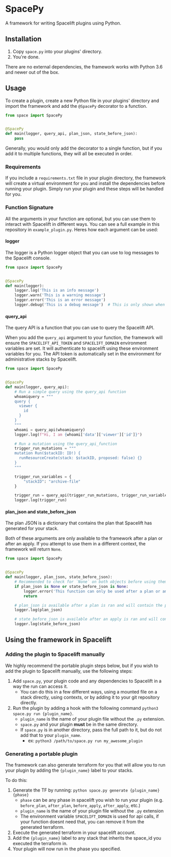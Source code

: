 # SpacePy

A framework for writing Spacelift plugins using Python.

## Installation

1. Copy `space.py` into your plugins' directory.
2. You're done.

There are no external dependencies, the framework works with Python 3.6 and newer out of the box.

## Usage

To create a plugin, create a new Python file in your plugins' directory and import the framework and add the `@SpacePy`
decorator to a function.

```python
from space import SpacePy


@SpacePy
def main(logger, query_api, plan_json, state_before_json):
    pass
```

Generally, you would only add the decorator to a single function, but if you add it to multiple functions, they will all
be executed in order.

### Requirements

If you include a `requirements.txt` file in your plugin directory, the framework will create a virtual environment for
you and install the dependencies before running your plugin.
Simply run your plugin and these steps will be handled for you.

### Function Signature

All the arguments in your function are optional, but you can use them to interact with Spacelift in different ways.
You can see a full example in this repository in `example_plugin.py`.
Heres how each argument can be used:

#### logger

The logger is a Python logger object that you can use to log messages to the Spacelift console.

```python
from space import SpacePy


@SpacePy
def main(logger):
    logger.log('This is an info message')
    logger.warn('This is a warning message')
    logger.error('This is an error message')
    logger.debug('This is a debug message')  # This is only shown when SPACELIFT_DEBUG=true
```

#### query_api

The query API is a function that you can use to query the Spacelift API.

When you add the `query_api` argument to your function, the framework will ensure the `SPACELIFT_API_TOKEN` and
`SPACELIFT_DOMAIN` environment variables are set.
It will authenticate to spacelift using these environment variables for you. The API token is automatically set in the
environment for administrative stacks by Spacelift.

```python
from space import SpacePy


@SpacePy
def main(logger, query_api):
    # Run a simple query using the query_api function
    whoamiquery = """
    query {
      viewer {
        id
      }
    }
    """
    whoami = query_api(whoamiquery)
    logger.log(f"Hi, I am {whoami['data']['viewer']['id']}")

    # Run a mutation using the query_api_function
    trigger_run_mutations = """
    mutation Run($stackID: ID!) {
      runResourceCreate(stack: $stackID, proposed: false) {}
    }
    """

    trigger_run_variables = {
        "stackID": "archive-file"
    }

    trigger_run = query_api(trigger_run_mutations, trigger_run_variables)
    logger.log(trigger_run)
```

#### plan_json and state_before_json

The plan JSON is a dictionary that contains the plan that Spacelift has generated for your stack.

Both of these arguments are only available to the framework after a plan or after an apply. If you attempt to use them
in a different context, the framework will return `None`.

```python
from space import SpacePy


@SpacePy
def main(logger, plan_json, state_before_json):
    # Recommended to check for `None` on both objects before using them.
    if plan_json is None or state_before_json is None:
        logger.error('This function can only be used after a plan or an apply')
        return

    # plan_json is available after a plan is ran and will contain the plan data
    logger.log(plan_json)

    # state_before_json is available after an apply is ran and will contain the state before the apply.
    logger.log(state_before_json)
```

## Using the framework in Spacelift

### Adding the plugin to Spacelift manually

We highly recommend the portable plugin steps below, but if you wish to add the plugin to Spacelift manually, use the
following steps:

1. Add `space.py`, your plugin code and any dependencies to Spacelift in a way the run can access it.
    - You can do this in a few different ways, using a mounted file on a stack directly, using contexts, or by adding it
      to your git repository directly.
2. Run the plugin by adding a hook with the following command `python3 space.py run {plugin_name}`.
    - `plugin_name` is the name of your plugin file without the `.py` extension.
    - `space.py` and your plugin **must** be in the same directory.
    - If `space.py` is in another directory, pass the full path to it, but do not add that to your `plugin_name`.
        - ex: `python3 /path/to/space.py run my_awesome_plugin`

### Generating a portable plugin

The framework can also generate terraform for you that will allow you to run your plugin by adding the `{plugin_name}`
label to your stacks.

To do this:

1. Generate the TF by running: `python space.py generate {plugin_name} {phase}`
    - `phase` can be any phase in spacelift you wish to run your plugin (e.g. `before_plan`, `after_plan`,
      `before_apply`, `after_apply`, etc.)
    - `plugin_name` is the name of your plugin file without the `.py` extension
    - The environment variable `SPACELIFT_DOMAIN` is used for api calls, if your function doesnt need that, you can
      remove it from the generated terraform.
2. Execute the generated terraform in your spacelift account.
3. Add the `{plugin_name}` label to any stack that inherits the space_id you executed the terraform in.
4. Your plugin will now run in the phase you specified.